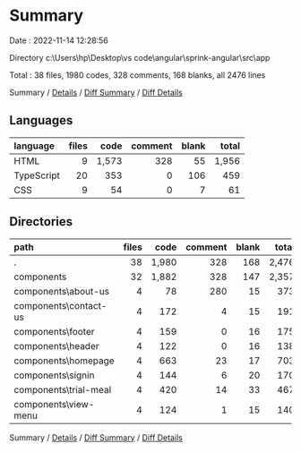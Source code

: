 # Summary

Date : 2022-11-14 12:28:56

Directory c:\\Users\\hp\\Desktop\\vs code\\angular\\sprink-angular\\src\\app

Total : 38 files,  1980 codes, 328 comments, 168 blanks, all 2476 lines

Summary / [Details](details.md) / [Diff Summary](diff.md) / [Diff Details](diff-details.md)

## Languages
| language | files | code | comment | blank | total |
| :--- | ---: | ---: | ---: | ---: | ---: |
| HTML | 9 | 1,573 | 328 | 55 | 1,956 |
| TypeScript | 20 | 353 | 0 | 106 | 459 |
| CSS | 9 | 54 | 0 | 7 | 61 |

## Directories
| path | files | code | comment | blank | total |
| :--- | ---: | ---: | ---: | ---: | ---: |
| . | 38 | 1,980 | 328 | 168 | 2,476 |
| components | 32 | 1,882 | 328 | 147 | 2,357 |
| components\\about-us | 4 | 78 | 280 | 15 | 373 |
| components\\contact-us | 4 | 172 | 4 | 15 | 191 |
| components\\footer | 4 | 159 | 0 | 16 | 175 |
| components\\header | 4 | 122 | 0 | 16 | 138 |
| components\\homepage | 4 | 663 | 23 | 17 | 703 |
| components\\signin | 4 | 144 | 6 | 20 | 170 |
| components\\trial-meal | 4 | 420 | 14 | 33 | 467 |
| components\\view-menu | 4 | 124 | 1 | 15 | 140 |

Summary / [Details](details.md) / [Diff Summary](diff.md) / [Diff Details](diff-details.md)